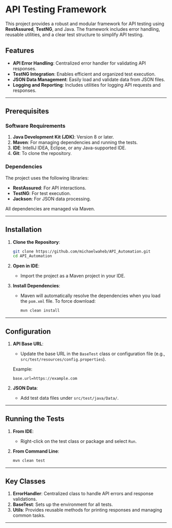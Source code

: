 # API Testing Framework

This project provides a robust and modular framework for API testing using **RestAssured**, **TestNG**, and Java. The framework includes error handling, reusable utilities, and a clear test structure to simplify API testing.

## Features

- **API Error Handling**: Centralized error handler for validating API responses.
- **TestNG Integration**: Enables efficient and organized test execution.
- **JSON Data Management**: Easily load and validate data from JSON files.
- **Logging and Reporting**: Includes utilities for logging API requests and responses.

---

## Prerequisites

### Software Requirements

1. **Java Development Kit (JDK)**: Version 8 or later.
2. **Maven**: For managing dependencies and running the tests.
3. **IDE**: IntelliJ IDEA, Eclipse, or any Java-supported IDE.
4. **Git**: To clone the repository.

### Dependencies
The project uses the following libraries:

- **RestAssured**: For API interactions.
- **TestNG**: For test execution.
- **Jackson**: For JSON data processing.

All dependencies are managed via Maven.

---

## Installation

1. **Clone the Repository**:
   ```bash
   git clone https://github.com/michaelwaheb/API_Automation.git
   cd API_Automation
   ```

2. **Open in IDE**:
   - Import the project as a Maven project in your IDE.

3. **Install Dependencies**:
   - Maven will automatically resolve the dependencies when you load the `pom.xml` file. To force download:
     ```bash
     mvn clean install
     ```

---

## Configuration

1. **API Base URL**:
   - Update the base URL in the `BaseTest` class or configuration file (e.g., `src/test/resources/config.properties`).

   Example:
   ```properties
   base.url=https://example.com
   ```

2. **JSON Data**:
   - Add test data files under `src/test/java/Data/`.


---

## Running the Tests

1. **From IDE**:
   - Right-click on the test class or package and select `Run`.

2. **From Command Line**:
   ```bash
   mvn clean test
   ```

---

## Key Classes

1. **ErrorHandler**: Centralized class to handle API errors and response validations.
2. **BaseTest**: Sets up the environment for all tests.
3. **Utils**: Provides reusable methods for printing responses and managing common tasks.

---


